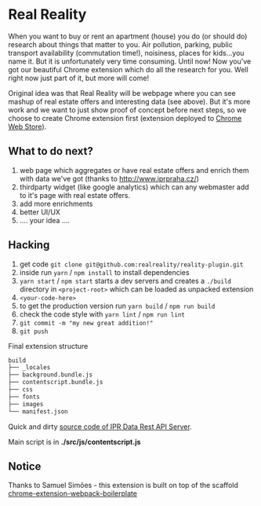 # Real Reality

When you want to buy or rent an apartment (house) you do (or should do) research about things that matter to you. Air pollution, parking, public transport availability (commutation time!), noisiness, places for kids...you name it. But it is unfortunately very time consuming. Until now! Now you've got our beautiful Chrome extension which do all the research for you. Well right now just part of it, but more will come!

Original idea was that Real Reality will be webpage where you can see mashup of real estate offers and interesting data (see above). But it's more work and we want to just show proof of concept before next steps, so we choose to create Chrome extension first (extension deployed to [Chrome Web Store](https://chrome.google.com/webstore/detail/real-reality/obkcimklomeknmfjmglfggenjijioenj?utm_source=gmail)).

## What to do next?

1. web page which aggregates or have real estate offers and enrich them with data we've got (thanks to http://www.iprpraha.cz/)
1. thirdparty widget (like google analytics) which can any webmaster add to it's page with real estate offers.
1. add more enrichments
1. better UI/UX
1. .... your idea ....

## Hacking

1. get code `git clone git@github.com:realreality/reality-plugin.git`
1. inside run `yarn` / `npm install` to install dependencies
1. `yarn start` / `npm start` starts a dev servers and creates a `./build` directory in `<project-root>` which can be loaded as unpacked extension
1. `<your-code-here>`
1. to get the production version run `yarn build` / `npm run build`
1. check the code style with `yarn lint` / `npm run lint`
1. `git commit -m "my new great addition!"`
1. `git push`

Final extension structure
```bash
build
├── _locales
├── background.bundle.js
├── contentscript.bundle.js
├── css
├── fonts
├── images
└── manifest.json
```

Quick and dirty [source code of IPR Data Rest API Server](https://github.com/bedla/praguehacks-realreality).

Main script is in **./src/js/contentscript.js**

## Notice

Thanks to Samuel Simões - this extension is built on top of the scaffold [chrome-extension-webpack-boilerplate](https://github.com/samuelsimoes/chrome-extension-webpack-boilerplate)